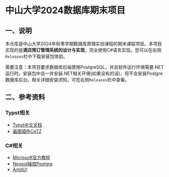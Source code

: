 # 中山大学2024数据库期末项目

## 一、说明

本仓库是中山大学2024年秋季学期数据库原理实验课程的期末课程项目。本项目实现的是**酒店预订管理系统的设计与实现**，完全使用C#语言实现。您可以在右侧`Releases`栏中下载安装包体验。

需要注意：本项目要求数据库后端使用PostgreSQL，并且软件运行环境需要.NET运行时。安装包中会一并安装.NET相关环境(如果没有的话)，但不会安装Postgre数据库后台。相关详细安装须知，可在右侧`Releases`栏中查看。

## 二、参考资料

### Typst相关

* [Typst中文文档](https://typst-doc-cn.github.io/docs/guides/guide-for-latex-users/)
* [画图插件CeTZ](https://cetz-package.github.io/docs/)

### C#相关

* [Microsoft官方教程](https://learn.microsoft.com/zh-cn/dotnet/csharp/)
* [Npgsql操控Postgre](https://www.npgsql.org/doc/index.html)
* [AntdUI](https://gitee.com/antdui/AntdUI)

